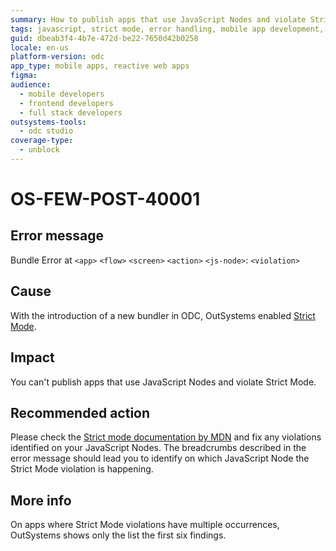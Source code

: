 ```yaml
---
summary: How to publish apps that use JavaScript Nodes and violate Strict Mode.
tags: javascript, strict mode, error handling, mobile app development, web development
guid: dbeab3f4-4b7e-472d-be22-7650d42b0258
locale: en-us
platform-version: odc
app_type: mobile apps, reactive web apps
figma:
audience:
  - mobile developers
  - frontend developers
  - full stack developers
outsystems-tools:
  - odc studio
coverage-type:
  - unblock
---
```


# OS-FEW-POST-40001


## Error message

Bundle Error at `<app>` `<flow>` `<screen>` `<action>` `<js-node>`: `<violation>`

## Cause

With the introduction of a new bundler in ODC, OutSystems enabled [Strict Mode](https://developer.mozilla.org/en-US/docs/Web/JavaScript/Reference/Strict_mode). 


## Impact

You can't publish apps that use JavaScript Nodes and violate Strict Mode. 

## Recommended action

Please check the [Strict mode documentation by MDN](https://developer.mozilla.org/en-US/docs/Web/JavaScript/Reference/Strict_mode) and fix any violations identified on your JavaScript Nodes. The breadcrumbs described in the error message should lead you to identify on which JavaScript Node the Strict Mode violation is happening. 

## More info

On apps where Strict Mode violations have multiple occurrences, OutSystems shows only the list the first six findings.
